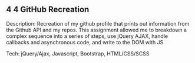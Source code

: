 ## 4 4 GitHub Recreation
Description: 
Recreation of my github profile that prints out information from the Github API and my repos. 
This assignment allowed me to breakdown a complex sequence into a series of steps, use jQuery AJAX, handle callbacks and asynchronous code, and write to the DOM with JS

Tech: 
jQuery/Ajax, Javascript, Bootstrap, HTML/CSS/SCSS
